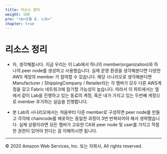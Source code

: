 ```yaml
---
title: 리소스 정리 
weight: 160
pre: "<b>모듈 8. </b>"
chapter: true
---
```


# 리소스 정리 

- 자, 생각해봅시다. 지금 우리는 이 Lab에서 하나의 member(organization)와 하나의 peer node를 생성하고 사용했습니다. 실제 운영 환경을 생각해본다면 다양한 AWS 계정의 member 가 참여할 수 있습니다. 해당 시나리오로 생각해본다면 Manufacturer / ShippingCompany / Retailer라는 각 멤버가 모두 다른 AWS계정을 갖고 Fabric 네트워크에 참가할 가능성이 높습니다. 따라서 이 파트에서는 옆에서 같이 Lab을 진행하고 있는 동료의 계정, 혹은 내가 가지고 있는 두번째 계정으로 member 추가하는 실습을 진행합니다. 

- 본 Lab의 시나리오에서는 처음부터 다른 member로 구성하면 peer node를 만들고 각각에 chaincode를 배포하는 동일한 과정이 3번 반복되어야 해서 생략했습니다. 실제 상황이라면 모든 멤버가 고유한 CA와 peer node 및 user를 가지고 적절한 권한이 있어야 한다는 걸 이해하시면 됩니다. 



---
© 2020 Amazon Web Services, Inc. 또는 자회사, All rights reserved.
